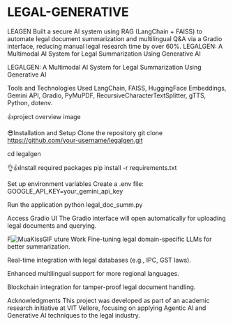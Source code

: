 # LEGAL-GENERATIVE
LEAGEN Built a secure AI system using RAG (LangChain + FAISS) to automate legal document summarization and multilingual Q&amp;A via a Gradio interface, reducing manual legal research time by over 60%.  LEGALGEN: A Multimodal AI System for Legal Summarization Using Generative AI


LEGALGEN: A Multimodal AI System for Legal Summarization Using Generative AI

Tools and Technologies Used
LangChain, FAISS, HuggingFace Embeddings, Gemini API, Gradio, PyMuPDF, RecursiveCharacterTextSplitter, gTTS, Python, dotenv.

👍project overview
image

😎Installation and Setup
Clone the repository
git clone https://github.com/your-username/legalgen.git

cd legalgen

👌👍Install required packages
pip install -r requirements.txt

Set up environment variables Create a .env file:
GOOGLE_API_KEY=your_gemini_api_key

Run the application
python legal_doc_summ.py

Access Gradio UI The Gradio interface will open automatically for uploading legal documents and querying.

F![MuaKissGIF](https://github.com/user-attachments/assets/ab8b4aad-4112-4e9f-aebd-660b133fc89c)
uture Work
Fine-tuning legal domain-specific LLMs for better summarization.

Real-time integration with legal databases (e.g., IPC, GST laws).

Enhanced multilingual support for more regional languages.

Blockchain integration for tamper-proof legal document handling.

Acknowledgments
This project was developed as part of an academic research initiative at VIT Vellore, focusing on applying Agentic AI and Generative AI techniques to the legal industry.
